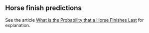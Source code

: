 ## Horse finish predictions

See the article [What is the Probability that a Horse Finishes Last](https://medium.com/geekculture/crowd-order-statistics-9940acae85fa) for explanation. 

